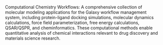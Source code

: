 Computational Chemistry Workflows: A comprehensive collection of molecular
modeling applications for the Galaxy workflow management system, including
protein-ligand docking simulations, molecular dynamics calculations, force field
parameterization, free energy calculations, QSAR/QSPR, and cheminformatics.
These computational methods enable quantitative analysis of chemical
interactions relevant to drug discovery and materials science research.
